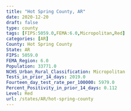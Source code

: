 ```yaml
---
title: "Hot Spring County, AR"
date: 2020-12-20
draft: false
type: county
tags: [FIPS:5059.0,FEMA:6.0,Micropolitan,Red]
categories: [AR]
County: Hot Spring County
State: AR
FIPS: 5059.0
FEMA_Region: 6.0
Population: 33771.0
NCHS_Urban_Rural_Classification: Micropolitan
Tests_in_prior_14_days: 2019.0
Fourteen_day_test_rate_per_100000: 5979.0
Percent_Positivity_in_prior_14_days: 0.112
Level: Red
url: /states/AR/hot-spring-county
---
```




